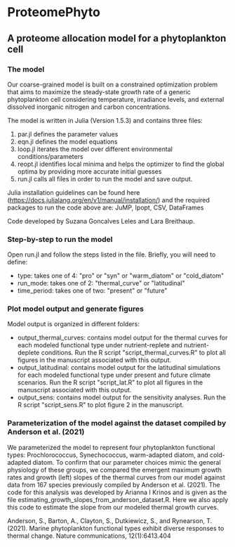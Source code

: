 # ProteomePhyto

## A proteome allocation model for a phytoplankton cell

### The model

Our coarse-grained model is built on a constrained optimization problem that aims to maximize the steady-state growth rate of a generic phytoplankton cell considering temperature, irradiance levels, and external dissolved inorganic nitrogen and carbon concentrations. 

The model is written in Julia (Version 1.5.3) and contains three files: 
1) par.jl defines the parameter values
2) eqn.jl defines the model equations
3) loop.jl iterates the model over different environmental conditions/parameters
4) reopt.jl identifies local minima and helps the optimizer to find the global optima by providing more accurate initial guesses
5) run.jl calls all files in order to run the model and save output.

Julia installation guidelines can be found here (https://docs.julialang.org/en/v1/manual/installation/) and the required packages to run the code above are: JuMP, Ipopt, CSV, DataFrames

Code developed by Suzana Goncalves Leles and Lara Breithaup.

### Step-by-step to run the model
Open run.jl and follow the steps listed in the file. Briefly, you will need to define:
- type: takes one of 4: "pro" or "syn" or "warm_diatom" or "cold_diatom"
- run_mode: takes one of 2: "thermal_curve" or "latitudinal"
- time_period: takes one of two: "present" or "future"

### Plot model output and generate figures
Model output is organized in different folders:
- output_thermal_curves: contains model output for the thermal curves for each modeled functional type under nutrient-replete and nutrient-deplete conditions. Run the R script "script_thermal_curves.R" to plot all figures in the manuscript associated with this output.
- output_latitudinal: contains model output for the latitudinal simulations for each modeled functional type under present and future climate scenarios. Run the R script "script_lat.R" to plot all figures in the manuscript associated with this output.
- output_sens: contains model output for the sensitivity analyses. Run the R script "script_sens.R" to plot figure 2 in the manuscript.
  
### Parameterization of the model against the dataset compiled by Anderson et al. (2021)

We parameterized the model to represent four phytoplankton functional types: Prochlorococcus, Synechococcus, warm-adapted diatom, and cold-adapted diatom. To confirm that our parameter choices mimic the general physiology of these groups, we compared the emergent maximum growth rates and growth (left) slopes of the thermal curves from our model against data from 167 species previously compiled by Anderson et al. (2021). The code for this analysis was developed by Arianna I Krinos and is given as the file estimating_growth_slopes_from_anderson_dataset.R. Here we also apply this code to estimate the slope from our modeled thermal growth curves.

Anderson, S., Barton, A., Clayton, S., Dutkiewicz, S., and Rynearson, T. (2021). Marine phytoplankton functional types exhibit diverse responses to thermal change. Nature communications, 12(1):6413.404


